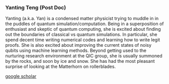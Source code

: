 ### Yanting Teng (Post Doc)

Yanting (a.k.a. Yan) is a condensed matter physicist trying to muddle in in the puddles of quantum simulation/computation. Being in a superposition of enthusiast and skeptic of quantum computing, she is excited about finding out the boundaries of classical vs quantum simulations. In particular, she spend decent time writing numerical codes and learning how to write legit proofs. She is also excited about improving the current states of noisy qubits using machine learning methods.
Beyond getting used to the nurturing research environment at the QIC group, she is usually summoned by the rocks, and soon by ice and snow. She has had the most pleasant surprise of looking at the Matterhorn on rollerblades.

[google scholar](https://scholar.google.com/citations?user=AKeI5cgAAAAJ&hl=en)
